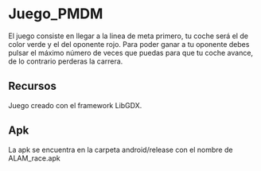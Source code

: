 # Juego_PMDM

El juego consiste en llegar a la linea de meta primero, tu coche será el de color verde y el del oponente rojo.
Para poder ganar a tu oponente debes pulsar el máximo número de veces que puedas para que tu coche avance, de lo contrario perderas la carrera.

## Recursos
Juego creado con el framework LibGDX.

## Apk
La apk se encuentra en la carpeta android/release con el nombre de ALAM_race.apk
